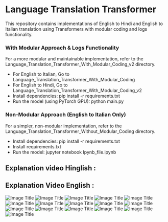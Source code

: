 
# Language Translation Transformer
This repository contains implementations of English to Hindi and English to Italian translation using Transformers with modular coding and logs functionality.

### With Modular Approach & Logs Functionality
For a more modular and maintainable implementation, refer to the Language_Translation_Transformer_With_Modular_Coding_v2 directory.
 - For English to Italian, Go to Language_Translation_Transformer_With_Modular_Coding
 - For English to Hindi, Go to Language_Translation_Transformer_With_Modular_Coding_v2
 - Install dependencies: pip install -r requirements.txt
 - Run the model (using PyTorch GPU): python main.py

### Non-Modular Approach (English to Italian Only)
For a simpler, non-modular implementation, refer to the Language_Translation_Transformer_Without_Modular_Coding directory.
 - Install dependencies: pip install -r requirements.txt
 - Install requirements.txt
 - Run the model: jupyter notebook Ipynb_file.ipynb


## Explanation video Hinglish :
## Explanation Video English :

![Image Title](PDF_images/1.png)
![Image Title](PDF_images/2.png)
![Image Title](PDF_images/3.png)
![Image Title](PDF_images/4.png)
![Image Title](PDF_images/5.png)
![Image Title](PDF_images/6.png)
![Image Title](PDF_images/7.png)
![Image Title](PDF_images/8.png)
![Image Title](PDF_images/9.png)
![Image Title](PDF_images/10.png)
![Image Title](PDF_images/11.png)
![Image Title](PDF_images/12.png)
![Image Title](PDF_images/13.png)
![Image Title](PDF_images/14.png)
![Image Title](PDF_images/15.png)
![Image Title](PDF_images/16.png)